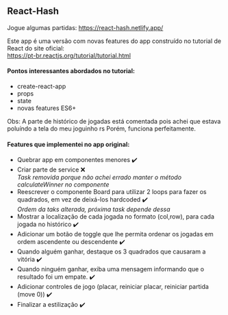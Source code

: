 ## React-Hash
Jogue algumas partidas: https://react-hash.netlify.app/

Este app é uma versão com novas features do app construído no tutorial de React do site oficial:  
https://pt-br.reactjs.org/tutorial/tutorial.html

#### Pontos interessantes abordados no tutorial:
- create-react-app
- props
- state
- novas features ES6+

Obs: A parte de histórico de jogadas está comentada pois achei que estava poluíndo a tela do meu joguinho rs Porém, funciona perfeitamente.

#### Features que implementei no app original:
- Quebrar app em componentes menores :heavy_check_mark:
- Criar parte de service :x:  
*Task removida porque não achei errado manter o método calculateWinner no componente*
- Reescrever o componente Board para utilizar 2 loops para fazer os quadrados, em vez de deixá-los hardcoded :heavy_check_mark:  
*Ordem da taks alterada, próxima task depende dessa* 
- Mostrar a localização de cada jogada no formato (col,row), para cada jogada no histórico :heavy_check_mark:
- Adicionar um botão de toggle que lhe permita ordenar os jogadas em ordem ascendente ou descendente :heavy_check_mark:
- Quando alguém ganhar, destaque os 3 quadrados que causaram a vitória :heavy_check_mark:
- Quando ninguém ganhar, exiba uma mensagem informando que o resultado foi um empate. :heavy_check_mark:
- Adicionar controles de jogo (placar, reiniciar placar, reiniciar partida (move 0)) :heavy_check_mark:
- Finalizar a estilização :heavy_check_mark:
